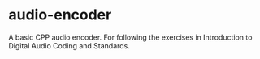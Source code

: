 # audio-encoder
A basic CPP audio encoder. For following the exercises in Introduction to Digital Audio Coding and Standards.
